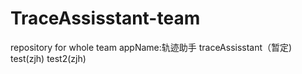 # TraceAssisstant-team
repository for whole team
appName:轨迹助手 traceAssisstant（暂定)
test(zjh)
test2(zjh)